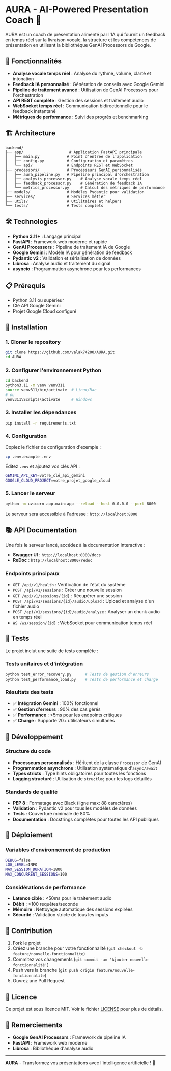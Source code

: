 # AURA - AI-Powered Presentation Coach 🎤

AURA est un coach de présentation alimenté par l'IA qui fournit un feedback en temps réel sur la livraison vocale, la structure et les compétences de présentation en utilisant la bibliothèque GenAI Processors de Google.

## 🚀 Fonctionnalités

- **Analyse vocale temps réel** : Analyse du rythme, volume, clarté et intonation
- **Feedback IA personnalisé** : Génération de conseils avec Google Gemini
- **Pipeline de traitement avancé** : Utilisation de GenAI Processors pour l'orchestration
- **API REST complète** : Gestion des sessions et traitement audio
- **WebSocket temps réel** : Communication bidirectionnelle pour le feedback instantané
- **Métriques de performance** : Suivi des progrès et benchmarking

## 🏗️ Architecture

```
backend/
├── app/                    # Application FastAPI principale
│   ├── main.py            # Point d'entrée de l'application
│   ├── config.py          # Configuration et paramètres
│   └── api/               # Endpoints REST et WebSocket
├── processors/            # Processeurs GenAI personnalisés
│   ├── aura_pipeline.py   # Pipeline principal d'orchestration
│   ├── analysis_processor.py    # Analyse vocale temps réel
│   ├── feedback_processor.py    # Génération de feedback IA
│   └── metrics_processor.py     # Calcul des métriques de performance
├── models/                # Modèles Pydantic pour validation
├── services/              # Services métier
├── utils/                 # Utilitaires et helpers
└── tests/                 # Tests complets
```

## 🛠️ Technologies

- **Python 3.11+** : Langage principal
- **FastAPI** : Framework web moderne et rapide
- **GenAI Processors** : Pipeline de traitement IA de Google
- **Google Gemini** : Modèle IA pour génération de feedback
- **Pydantic v2** : Validation et sérialisation de données
- **Librosa** : Analyse audio et traitement du signal
- **asyncio** : Programmation asynchrone pour les performances

## 📋 Prérequis

- Python 3.11 ou supérieur
- Clé API Google Gemini
- Projet Google Cloud configuré

## 🚀 Installation

### 1. Cloner le repository

```bash
git clone https://github.com/valak74200/AURA.git
cd AURA
```

### 2. Configurer l'environnement Python

```bash
cd backend
python3.11 -m venv venv311
source venv311/bin/activate  # Linux/Mac
# ou
venv311\Scripts\activate     # Windows
```

### 3. Installer les dépendances

```bash
pip install -r requirements.txt
```

### 4. Configuration

Copiez le fichier de configuration d'exemple :

```bash
cp .env.example .env
```

Éditez `.env` et ajoutez vos clés API :

```bash
GEMINI_API_KEY=votre_clé_api_gemini
GOOGLE_CLOUD_PROJECT=votre_projet_google_cloud
```

### 5. Lancer le serveur

```bash
python -m uvicorn app.main:app --reload --host 0.0.0.0 --port 8000
```

Le serveur sera accessible à l'adresse : `http://localhost:8000`

## 📚 API Documentation

Une fois le serveur lancé, accédez à la documentation interactive :

- **Swagger UI** : `http://localhost:8000/docs`
- **ReDoc** : `http://localhost:8000/redoc`

### Endpoints principaux

- `GET /api/v1/health` : Vérification de l'état du système
- `POST /api/v1/sessions` : Créer une nouvelle session
- `GET /api/v1/sessions/{id}` : Récupérer une session
- `POST /api/v1/sessions/{id}/audio/upload` : Upload et analyse d'un fichier audio
- `POST /api/v1/sessions/{id}/audio/analyze` : Analyser un chunk audio en temps réel
- `WS /ws/session/{id}` : WebSocket pour communication temps réel

## 🧪 Tests

Le projet inclut une suite de tests complète :

### Tests unitaires et d'intégration
```bash
python test_error_recovery.py      # Tests de gestion d'erreurs
python test_performance_load.py    # Tests de performance et charge
```

### Résultats des tests

- ✅ **Intégration Gemini** : 100% fonctionnel
- ✅ **Gestion d'erreurs** : 90% des cas gérés
- ✅ **Performance** : <5ms pour les endpoints critiques
- ✅ **Charge** : Supporte 20+ utilisateurs simultanés

## 🔧 Développement

### Structure du code

- **Processeurs personnalisés** : Héritent de la classe `Processor` de GenAI
- **Programmation asynchrone** : Utilisation systématique d'`async/await`
- **Types stricts** : Type hints obligatoires pour toutes les fonctions
- **Logging structuré** : Utilisation de `structlog` pour les logs détaillés

### Standards de qualité

- **PEP 8** : Formatage avec Black (ligne max: 88 caractères)
- **Validation** : Pydantic v2 pour tous les modèles de données
- **Tests** : Couverture minimale de 80%
- **Documentation** : Docstrings complètes pour toutes les API publiques

## 🚀 Déploiement

### Variables d'environnement de production

```bash
DEBUG=false
LOG_LEVEL=INFO
MAX_SESSION_DURATION=1800
MAX_CONCURRENT_SESSIONS=100
```

### Considérations de performance

- **Latence cible** : <50ms pour le traitement audio
- **Débit** : >100 requêtes/seconde
- **Mémoire** : Nettoyage automatique des sessions expirées
- **Sécurité** : Validation stricte de tous les inputs

## 🤝 Contribution

1. Fork le projet
2. Créez une branche pour votre fonctionnalité (`git checkout -b feature/nouvelle-fonctionnalite`)
3. Commitez vos changements (`git commit -am 'Ajouter nouvelle fonctionnalité'`)
4. Push vers la branche (`git push origin feature/nouvelle-fonctionnalite`)
5. Ouvrez une Pull Request

## 📄 Licence

Ce projet est sous licence MIT. Voir le fichier [LICENSE](LICENSE) pour plus de détails.

## 🙏 Remerciements

- **Google GenAI Processors** : Framework de pipeline IA
- **FastAPI** : Framework web moderne
- **Librosa** : Bibliothèque d'analyse audio

---

**AURA** - Transformez vos présentations avec l'intelligence artificielle ! 🎯